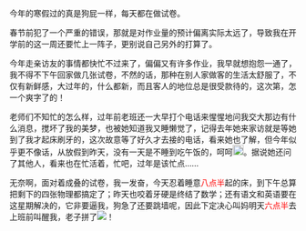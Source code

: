 <p>今年的寒假过的真是狗屁一样，每天都在做试卷。</p><p>春节前犯了一个严重的错误，那就是对作业量的预计偏离实际太远了，导致我在开学前的这一周还要忙上一阵子，更别说自己另外的打算了。</p><p>今年走亲访友的事情都快忙不过来了，偏偏又有许多作业，我早就想抱怨一通了，我不得不下午回家做几张试卷，不然的话，那种在别人家做客的生活太舒服了，不仅有新鲜感，大过年的，什么都新，而且客人的地位总是很受款待的，这次第，怎一个爽字了的！</p><p>老师们不知忙的怎么样，过年前老班还一大早打个电话来惺惺地问我交大那边有什么消息，搅坏了我的美梦，也被她知道我又睡懒觉了，记得去年她来家访就是等她到了我才起床刷牙的，这次故意等了好久才去接的电话，看来她也了解，但今年似乎更不像话，从放假到昨天，没有一天是不睡到吃午饭的，呵呵<img src="http://blogimg.sinajs.cn/images/control/face/004.gif" width="19" height="18">。据说她还问了其他人，看来也在忙活着，忙吧，过年是该忙点……</p><p>无奈啊，面对着成叠的试卷，我一发奋，今天忍着睡意<span style="color: rgb(255, 0, 0);">八点半</span>起的床，到下午总算把剩下的四张物理都搞定了；昨天也咬着牙硬是终结了数学；还有语文和英语要在这星期解决的，它非要逼我，狗急了还要跳墙呢，因此下定决心叫妈明天<span style="color: rgb(255, 0, 0);">六点半</span>去上班前叫醒我，老子拼了<img src="http://blogimg.sinajs.cn/images/control/face/008.gif">！</p>